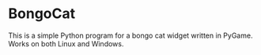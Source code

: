 # BongoCat
This is a simple Python program for a bongo cat widget written in PyGame. Works on both Linux and Windows.
